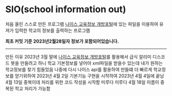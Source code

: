 # SIO(school information out)
처음 올린 스스로 만든 프로그램
[나이스 교육정보 개방포털](https://open.neis.go.kr/portal/data/service/selectServicePage.do?page=1&rows=10&sortColumn=&sortDirection=&infId=OPEN17020190531110010104913&infSeq=3)에 있는 파일을 이용하여 유져가 입력한 학교의 정보를 출력하는 프로그램

**최초 커밋 기준 2023년2월28일자 정보가 포함되어있습니다.**
*** 
만든 이유
2023년 3월 말에 [나이스 교육정보 개방포털](https://open.neis.go.kr/portal/data/service/selectServicePage.do?page=1&rows=10&sortColumn=&sortDirection=&infId=OPEN17020190531110010104913&infSeq=3)를 활용해서 급식 알리미 디스코드 봇을 만들려고 하니 
학교 기본정보를 넣어야 xml파일을 받을수 있는데 내가 원하는 학교정보를 찾기 힘들었음
나중에 다시 나이스 api를 활용하여 만들떄 더 빠르게 학교정보를 얻기위하여
2023년 4월 2일 기본기능 구현을 시작하여 2023년 4월 4일에 끝남<br>
4월 13일 중복이데 처리를 위한 코드 작성을 시작함 미루다 미루다 4월 18일 이름이 중복된 학교 처리가 가능함 
